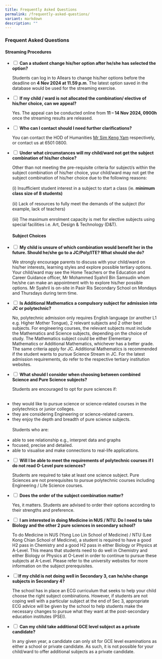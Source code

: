 ```yaml
---
title: Frequently Asked Questions
permalink: /frequently-asked-questions/
variant: markdown
description: ""
---
```

### Frequent Asked Questions

<h4>Streaming Procedures</h4>	

<ul class="jekyllcodex_accordion">

<li><input type="checkbox" id="accordion1">  
<label for="accordion1"><b>Can a student change his/her option after he/she has selected the option?</b></label><div>
<p>Students can log in to Allears to change his/her options before the deadline on <b>4 Nov 2024 at 11.59 p.m</b>. The latest option saved in the database would be used for the streaming exercise.</p></div></li>
	
<li><input type="checkbox" id="accordion2">  
<label for="accordion2"><b>If my child / ward is not allocated the combination/ elective of his/her choice, can we appeal?</b></label><div><p>Yes. The appeal can be conducted online from <b>11 – 14 Nov 2024, 0900h</b> once the streaming results are released.
	</p></div></li>
	
<li><input type="checkbox" id="accordion3">  
	<label for="accordion3"><b>Who can I contact should I need further clarifications?</b></label><div><p>You can contact the HOD of Humanities <a href="mailto:sim_keng_yang@moe.edu.sg">Mr Sim Keng Yam</a>  respectively, or contact us at 6501 0800.</p></div></li>

<li><input type="checkbox" id="accordion4">  
<label for="accordion4"><b>Under what circumstances will my child/ward not get the subject combination of his/her choice?</b></label><div><p>Other than not meeting the pre-requisite criteria for subject/s within the subject combination of his/her choice, your child/ward may not get the subject combination of his/her choice due to the following reasons:<br><br>(i) Insufficient student interest in a subject to start a class (ie. <b>minimum class size of 8 students)</b><br><br>(ii) Lack of resources to fully meet the demands of the subject (for example, lack of teachers)<br><br>(iii) The maximum enrolment capacity is met for elective subjects using special facilities i.e. Art, Design &amp; Technology (D&amp;T).
</p></div></li>	
	
<h4>Subject Choices</h4>	

<li><input type="checkbox" id="accordion5">
<label for="accordion5"><b>My child is unsure of which combination would benefit her in the future. Should he/she go to a JC/Poly/ITE? What should she do?</b></label><div><p>We strongly encourage parents to discuss with your child/ward on his/her interests, learning styles and explore possible tertiary options. Your child/ward may see the Home Teachers or the Education and Career Guidance officer, Mr Mohammed Syahril Bin Samsudin whom he/she can make an appointment with to explore his/her possible options. Mr Syahril is on-site in Pasir Ris Secondary School on Mondays and Thursdays during term time.
</p></div></li>	

<li><input type="checkbox" id="accordion6">
<label for="accordion6"><b>Is Additional Mathematics a compulsory subject for admission into JC or polytechnic?</b></label>
<div><p>No, polytechnic admission only requires English language (or another L1 e.g. Higher Mother Tongue), 2 relevant subjects and 2 other best subjects. For engineering courses, the relevant subjects must include the Mathematics and Science subjects, depending on the choice of study. The Mathematics subject could be either Elementary Mathematics or Additional Mathematics, whichever has a better grade. The same criteria apply for JC. Additional Mathematics is recommended if the student wants to pursue Science Stream in JC. For the latest admission requirements, do refer to the respective tertiary institution websites.</p></div></li>

<li><input type="checkbox" id="accordion7">
<label for="accordion7"><b>What should I consider when choosing between combined Science and Pure Science subjects?</b></label>
<div><p>Students are encouraged to opt for pure sciences if: <br><br></p></div></li><li>they would like to pursue science or science-related courses in the polytechnics or junior colleges.</li><li>they are considering Engineering or science-related careers.</li><li>they enjoy the depth and breadth of pure science subjects.<br><br>Students who are:<br><br></li><li>able to see relationship e.g., interpret data and graphs</li><li>focused, precise and detailed.</li><li>able to visualise and make connections to real-life applications.</li><p></p>

<li><input type="checkbox" id="accordion8">
<label for="accordion8"><b>Will I be able to meet the requirements of polytechnic courses if I do not read O-Level pure sciences?</b></label><div><p>Students are required to take at least one science subject. Pure Sciences are not prerequisites to pursue polytechnic courses including Engineering / Life Science courses.</p></div></li>

<li><input type="checkbox" id="accordion9">
	<label for="accordion9"><b>Does the order of the subject combination matter?</b></label><div><p>Yes, it matters. Students are advised to order their options according to their strengths and preference.</p></div></li>

<li><input type="checkbox" id="accordion10">
<label for="accordion10"><b>I am interested in doing Medicine in NUS / NTU. Do I need to take Biology and the other 2 pure sciences in secondary school?</b></label><div><p>To do Medicine in NUS (Yong Loo Lin School of Medicine) / NTU (Lee Kong Chian School of Medicine), a student is required to have a good H2 pass in Chemistry and a good H2 pass in either Biology or Physics at A-Level. This means that students need to do well in Chemistry and either Biology or Physics at O-Level in order to continue to pursue these subjects at A-Level. Please refer to the university websites for more information on the subject prerequisites.</p></div></li>

<li><input type="checkbox" id="accordion11"><label for="accordion11"><b>If my child is not doing well in Secondary 3, can he/she change subjects in Secondary 4?</b></label><div><p>The school has in place an ECG curriculum that seeks to help your child choose the right subject combinations. However, if students are not coping well with a particular subject at the end of Sec 3, appropriate ECG advice will be given by the school to help students make the necessary changes to pursue what they want at the post-secondary education institutes (PSEI).</p></div></li>

<li><input type="checkbox" id="accordion12">
<label for="accordion12"><b>Can my child take additional GCE level subject as a private candidate?</b></label><div><p>In any given year, a candidate can only sit for GCE level examinations as either a school or private candidate. As such, it is not possible for your child/ward to offer additional subjects as a private candidate.</p></div></li>
	
</ul>